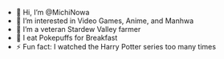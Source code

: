 - 👋 Hi, I’m @MichiNowa
- 👀 I’m interested in Video Games, Anime, and Manhwa
- 🌱 I’m a veteran Stardew Valley farmer
- 💞️ I eat Pokepuffs for Breakfast
- ⚡ Fun fact: I watched the Harry Potter series too many times

<!---
MichiNowa is a ✨ special ✨ repository because its `README.md` (this file) appears on your GitHub profile.
You can click the Preview link to take a look at your changes.
--->
